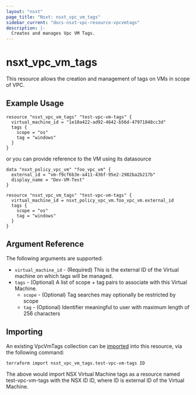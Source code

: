 ```yaml
---
layout: "nsxt"
page_title: "Nsxt: nsxt_vpc_vm_tags"
sidebar_current: "docs-nsxt-vpc-resource-vpcvmtags"
description: |-
  Creates and manages Vpc VM Tags.
---
```


<!--
    Copyright 2023 VMware, Inc.
    SPDX-License-Identifier: Mozilla Public License 2.0
-->

# nsxt_vpc_vm_tags

This resource allows the creation and management of tags on VMs in scope of VPC.

## Example Usage
```hcl
resource "nsxt_vpc_vm_tags" "test-vpc-vm-tags" {
  virtual_machine_id = "1e10a422-ad92-4642-b56d-47971848cc3d"
  tags {
    scope = "os"
    tag = "windows"
  }
}
```
or you can provide reference to the VM using its datasource

```hcl
data "nsxt_policy_vpc_vm" "foo_vpc_vm" {
  external_id = "vm-f9cf6b3e-a411-436f-95e2-2982ba2b217b"
  display_name = "Dev-VM-Test"
}

resource "nsxt_vpc_vm_tags" "test-vpc-vm-tags" {
  virtual_machine_id = nsxt_policy_vpc_vm.foo_vpc_vm.external_id
  tags {
    scope = "os"
    tag = "windows"
  }
}
```

## Argument Reference

The following arguments are supported:

* `virtual_machine_id` - (Required) This is the external ID of the Virtual machine on which tags will be managed.
* `tags` - (Optional) A list of scope + tag pairs to associate with this Virtual Machine.
  * `scope` - (Optional) Tag searches may optionally be restricted by scope
  * `tag` - (Optional) Identifier meaningful to user with maximum length of 256 characters

## Importing

An existing VpcVmTags collection can be [imported][docs-import] into this resource, via the following command:

[docs-import]: https://www.terraform.io/cli/import

```hcl
terraform import nsxt_vpc_vm_tags.test-vpc-vm-tags ID
```

The above would import NSX Virtual Machine tags as a resource named test-vpc-vm-tags with the NSX ID ID, where ID is external ID of the Virtual Machine.